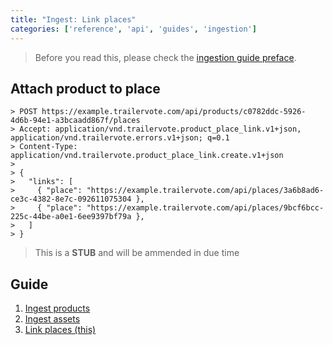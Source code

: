 ```yaml
---
title: "Ingest: Link places"
categories: ['reference', 'api', 'guides', 'ingestion']
---
```


> Before you read this, please check the [ingestion guide preface](ingestion).

## Attach product to place

```
> POST https://example.trailervote.com/api/products/c0782ddc-5926-4d6b-94e1-a3bcaadd867f/places
> Accept: application/vnd.trailervote.product_place_link.v1+json, application/vnd.trailervote.errors.v1+json; q=0.1
> Content-Type: application/vnd.trailervote.product_place_link.create.v1+json
>
> {
>   "links": [
>     { "place": "https://example.trailervote.com/api/places/3a6b8ad6-ce3c-4382-8e7c-092611075304 },
>     { "place": "https://example.trailervote.com/api/places/9bcf6bcc-225c-44be-a0e1-6ee9397bf79a },
>   ]
> }
```

> This is a **STUB** and will be ammended in due time


## Guide

1. [Ingest products](ingest-products)
2. [Ingest assets](ingest-assets)
3. [Link places (this)](ingest-link-places)
